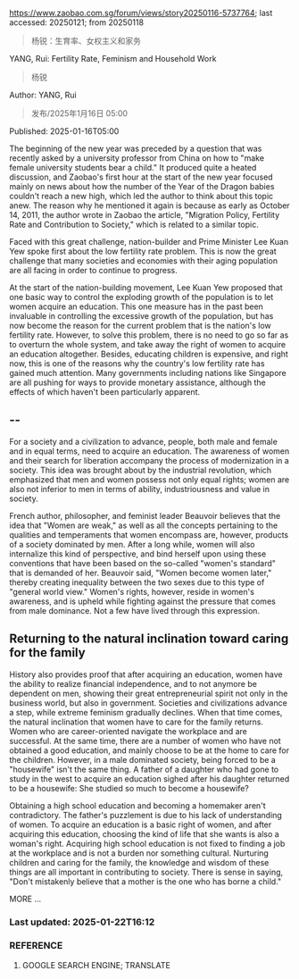 https://www.zaobao.com.sg/forum/views/story20250116-5737764; last accessed: 20250121; from 20250118

> 杨锐：生育率、女权主义和家务

YANG, Rui: Fertility Rate, Feminism and Household Work

> 杨锐

Author: YANG, Rui

> 发布/2025年1月16日 05:00

Published: 2025-01-16T05:00

The beginning of the new year was preceded by a question that was recently asked by a university professor from China on how to "make female university students bear a child." It produced quite a heated discussion, and Zaobao's first hour at the start of the new year focused mainly on news about how the number of the Year of the Dragon babies couldn't reach a new high, which led the author to think about this topic anew. The reason why he mentioned it again is because as early as October 14, 2011, the author wrote in Zaobao the article, "Migration Policy, Fertility Rate and Contribution to Society," which is related to a similar topic.

Faced with this great challenge, nation-builder and Prime Minister Lee Kuan Yew spoke first about the low fertility rate problem. This is now the great challenge that many societies and economies with their aging population are all facing in order to continue to progress.

At the start of the nation-building movement, Lee Kuan Yew proposed that one basic way to control the exploding growth of the population is to let women acquire an education. This one measure has in the past been invaluable in controlling the excessive growth of the population, but has now become the reason for the current problem that is the nation's low fertility rate. However, to solve this problem, there is no need to go so far as to overturn the whole system, and take away the right of women to acquire an education altogether. Besides, educating children is expensive, and right now, this is one of the reasons why the country's low fertility rate has gained much attention. Many governments including nations like Singapore are all pushing for ways to provide monetary assistance, although the effects of which haven't been particularly apparent.

## --


For a society and a civilization to advance, people, both male and female and in equal terms, need to acquire an education. The awareness of women and their search for liberation accompany the process of modernization in a society. This idea was brought about by the industrial revolution, which emphasized that men and women possess not only equal rights; women are also not inferior to men in terms of ability, industriousness and value in society.

French author, philosopher, and feminist leader Beauvoir believes that the idea that "Women are weak," as well as all the concepts pertaining to the qualities and temperaments that women encompass are, however, products of a society dominated by men. After a long while, women will also internalize this kind of perspective, and bind herself upon using these conventions that have been based on the so-called "women's standard" that is demanded of her. Beauvoir said, "Women become women later," thereby creating inequality between the two sexes due to this type of "general world view." Women's rights, however, reside in women's awareness, and is upheld while fighting against the pressure that comes from male dominance. Not a few have lived through this expression.


## Returning to the natural inclination toward caring for the family

History also provides proof that after acquiring an education, women have the ability to realize financial independence, and to not anymore be dependent on men, showing their great entrepreneurial spirit not only in the business world, but also in government. Societies and civilizations advance a step, while extreme feminism gradually declines. When that time comes, the natural inclination that women have to care for the family returns. Women who are career-oriented navigate the workplace and are successful. At the same time, there are a number of women who have not obtained a good education, and mainly choose to be at the home to care for the children. However, in a male dominated society, being forced to be a "housewife" isn't the same thing. A father of a daughter who had gone to study in the west to acquire an education sighed after his daughter returned to be a housewife: She studied so much to become a housewife?


Obtaining a high school education and becoming a homemaker aren't contradictory. The father's puzzlement is due to his lack of understanding of women. To acquire an education is a basic right of women, and after acquiring this education, choosing the kind of life that she wants is also a woman's right. Acquiring high school education is not fixed to finding a job at the workplace and is not a burden nor something cultural. Nurturing children and caring for the family, the knowledge and wisdom of these things are all important in contributing to society. There is sense in saying, "Don't mistakenly believe that a mother is the one who has borne a child."

MORE ...

### Last updated: 2025-01-22T16:12

### REFERENCE

1) GOOGLE SEARCH ENGINE; TRANSLATE